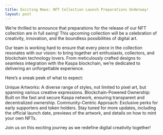 ```yaml
---
title: Exciting News: NFT Collection Launch Preparations Underway!
layout: post
---
```

We’re thrilled to announce that preparations for the release of our NFT collection are in full swing! This upcoming collection will be a celebration of creativity, innovation, and the boundless possibilities of digital art.

Our team is working hard to ensure that every piece in the collection resonates with our vision: to bring together art enthusiasts, collectors, and blockchain technology lovers. From meticulously crafted designs to seamless integration with the Kaspa blockchain, we’re dedicated to delivering an unforgettable experience.

Here’s a sneak peek of what to expect:

Unique Artworks: A diverse range of styles, not limited to pixel art, but spanning various creative expressions.
Blockchain-Powered Ownership: Built on the fast and secure Kaspa network, ensuring transparent and decentralized ownership.
Community-Centric Approach: Exclusive perks for early supporters and token holders.
Stay tuned for more updates, including the official launch date, previews of the artwork, and details on how to mint your own NFTs.

Join us on this exciting journey as we redefine digital creativity together!
